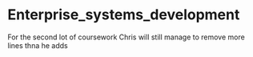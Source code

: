 # Enterprise_systems_development
For the second lot of coursework
Chris will still manage to remove more lines thna he adds
